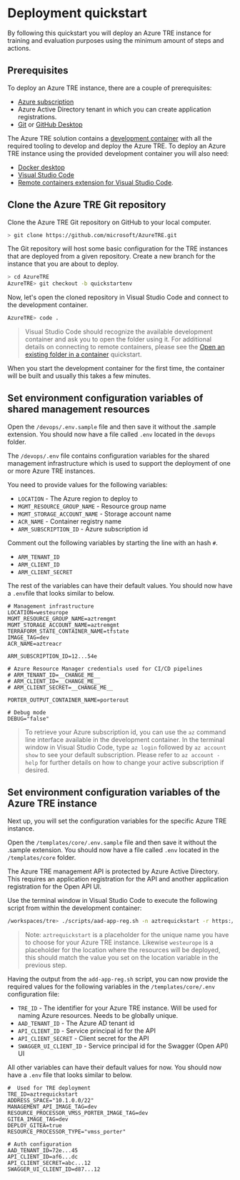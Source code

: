# Deployment quickstart

By following this quickstart you will deploy an Azure TRE instance for training and evaluation purposes using the minimum amount of steps and actions.

## Prerequisites

To deploy an Azure TRE instance, there are a couple of prerequisites:

* [Azure subscription](https://azure.microsoft.com)
* Azure Active Directory tenant in which you can create application registrations.
* [Git](https://git-scm.com/) or [GitHub Desktop](https://desktop.github.com/)

The Azure TRE solution contains a [development container](https://code.visualstudio.com/docs/remote/containers) with all the required tooling to develop and deploy the Azure TRE. To deploy an Azure TRE instance using the provided development container you will also need:

* [Docker desktop](https://www.docker.com/products/docker-desktop)
* [Visual Studio Code](https://code.visualstudio.com)
* [Remote containers extension for Visual Studio Code](https://marketplace.visualstudio.com/items?itemName=ms-vscode-remote.remote-containers).

## Clone the Azure TRE Git repository

Clone the Azure TRE Git repository on GitHub to your local computer.

```bash
> git clone https://github.com/microsoft/AzureTRE.git
```

The Git repository will host some basic configuration for the TRE instances that are deployed from a given repository. Create a new branch for the instance that you are about to deploy.

```bash
> cd AzureTRE
AzureTRE> git checkout -b quickstartenv
```

Now, let's open the cloned repository in Visual Studio Code and connect to the development container.

```bash
AzureTRE> code .
```

> Visual Studio Code should recognize the available development container and ask you to open the folder using it. For additional details on connecting to remote containers, please see the [Open an existing folder in a container](https://code.visualstudio.com/docs/remote/containers#_quick-start-open-an-existing-folder-in-a-container) quickstart.

When you start the development container for the first time, the container will be built and usually this takes a few minutes.

## Set environment configuration variables of shared management resources

Open the `/devops/.env.sample` file and then save it without the .sample extension. You should now have a file called `.env` located in the `devops` folder.

The `/devops/.env` file contains configuration variables for the shared management infrastructure which is used to support the deployment of one or more Azure TRE instances.

You need to provide values for the following variables:

* `LOCATION` - The Azure region to deploy to
* `MGMT_RESOURCE_GROUP_NAME` - Resource group name
* `MGMT_STORAGE_ACCOUNT_NAME` - Storage account name
* `ACR_NAME` - Container registry name
* `ARM_SUBSCRIPTION_ID` - Azure subscription id

Comment out the following variables by starting the line with an hash `#`.

* `ARM_TENANT_ID`
* `ARM_CLIENT_ID`
* `ARM_CLIENT_SECRET`

The rest of the variables can have their default values. You should now have a `.env`file that looks similar to below.

```plaintext
# Management infrastructure
LOCATION=westeurope
MGMT_RESOURCE_GROUP_NAME=aztremgmt
MGMT_STORAGE_ACCOUNT_NAME=aztremgmt
TERRAFORM_STATE_CONTAINER_NAME=tfstate
IMAGE_TAG=dev
ACR_NAME=aztreacr

ARM_SUBSCRIPTION_ID=12...54e

# Azure Resource Manager credentials used for CI/CD pipelines
# ARM_TENANT_ID=__CHANGE_ME__
# ARM_CLIENT_ID=__CHANGE_ME__
# ARM_CLIENT_SECRET=__CHANGE_ME__

PORTER_OUTPUT_CONTAINER_NAME=porterout

# Debug mode
DEBUG="false"
```

> To retrieve your Azure subscription id, you can use the `az` command line interface available in the development container. In the terminal window in Visual Studio Code, type `az login` followed by `az account show` to see your default subscription. Please refer to `az account -help` for further details on how to change your active subscription if desired.

## Set environment configuration variables of the Azure TRE instance

Next up, you will set the configuration variables for the specific Azure TRE instance.

Open the `/templates/core/.env.sample` file and then save it without the .sample extension. You should now have a file called `.env` located in the `/templates/core` folder.

The Azure TRE management API is protected by Azure Active Directory. This requires an application registration for the API and another application registration for the Open API UI.

Use the terminal window in Visual Studio Code to execute the following script from within the development container:

```bash
/workspaces/tre> ./scripts/aad-app-reg.sh -n aztrequickstart -r https://aztrequickstart.westeurope.cloudapp.azure.com/oidc-redirect
```

> Note: `aztrequickstart` is a placeholder for the unique name you have to choose for your Azure TRE instance. Likewise `westeurope` is a placeholder for the location where the resources will be deployed, this should match the value you set on the location variable in the previous step.

Having the output from the `add-app-reg.sh` script, you can now provide the required values for the following variables in the `/templates/core/.env` configuration file:

* `TRE_ID` - The identifier for your Azure TRE instance. Will be used for naming Azure resources. Needs to be globally unique.
* `AAD_TENANT_ID` - The Azure AD tenant id
* `API_CLIENT_ID` - Service principal id for the API
* `API_CLIENT_SECRET` - Client secret for the API
* `SWAGGER_UI_CLIENT_ID` - Service principal id for the Swagger (Open API) UI

All other variables can have their default values for now. You should now have a `.env` file that looks similar to below.

```plaintext
#  Used for TRE deployment
TRE_ID=aztrequickstart
ADDRESS_SPACE="10.1.0.0/22"
MANAGEMENT_API_IMAGE_TAG=dev
RESOURCE_PROCESSOR_VMSS_PORTER_IMAGE_TAG=dev
GITEA_IMAGE_TAG=dev
DEPLOY_GITEA=true
RESOURCE_PROCESSOR_TYPE="vmss_porter"

# Auth configuration
AAD_TENANT_ID=72e...45
API_CLIENT_ID=af6...dc
API_CLIENT_SECRET=abc...12
SWAGGER_UI_CLIENT_ID=d87...12
```
